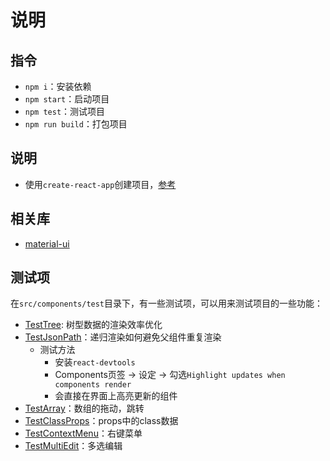 # 说明

## 指令

* `npm i`：安装依赖
* `npm start`：启动项目
* `npm test`：测试项目
* `npm run build`：打包项目

## 说明

* 使用`create-react-app`创建项目，[参考](https://github.com/facebook/create-react-app)

## 相关库

* [material-ui](https://mui.com/material-ui/getting-started/usage/)

## 测试项

在`src/components/test`目录下，有一些测试项，可以用来测试项目的一些功能：

* [TestTree](src/components/test/TestTree.tsx): 树型数据的渲染效率优化
* [TestJsonPath](src/components/test/TestJsonPath.tsx)：递归渲染如何避免父组件重复渲染
  * 测试方法
    * 安装`react-devtools`
    * Components页签 -> 设定 -> 勾选`Highlight updates when components render`
    * 会直接在界面上高亮更新的组件
* [TestArray](src/components/test/TestArray.tsx)：数组的拖动，跳转
* [TestClassProps](src/components/test/TestClassProps.tsx)：props中的class数据
* [TestContextMenu](src/components/test/TestContextMenu.tsx)：右键菜单
* [TestMultiEdit](src/components/test/TestMultiEdit.tsx)：多选编辑
